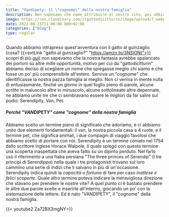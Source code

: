```yaml
---
title: "Vandipety: il \"cognome\" della nostra famiglia"
description: Non sapevamo che nome attribuire al nostro sito, poi abbiamo giocato con le parole ed è nata la magia.
image: https://res.cloudinary.com/ilgattodicitturin/image/upload/f_webp,q_auto:good,w_800,c_scale,dpr_auto/v1660666366/Articoli/IMG_9993_msunds.jpg
date: 2022-08-15T11:00:00.000+02:00
categories: ["Blog"]
type: regular
---
```


Quando abbiamo intrapreso quest'avventura con il gatto al guinzaglio (cosa? {{<extLink "gatto al guinzaglio?" "https://amzn.to/3NSlONt">}} scopri di più [qui](/blog/gatto-al-guinzaglio-i-nostri-consigli-per-vivere-fantastiche-avventure/)) non sapevamo che la nostra fantasia avrebbe spalancato dei portoni su altre mille opportunità, motivo per cui da "gattodicitturin" abbiamo deciso di scegliere un nome che spiegasse meglio chi siamo e che fosse un po' più comprensibile all'estero. Serviva un "cognome" che identificasse la nostra pazza famiglia al meglio. Non ci veniva in mente nulla di entusiasmante, finché un giorno in quel foglio pieno di parole, alcune scritte in maiuscolo altre in minuscolo, alcune sottolineate altre depennate, ne abbiamo unite tre che ci sembravano essere le migliori da far salire sul podio: Serendipity, Van, Pet.

##### Perché "VANDIPETY" come "cognome" della nostra famiglia
Abbiamo scelto un termine pieno di significato che adoriamo, e ci abbiamo unito due elementi fondamentali: il van, la nostra piccola casa a 4 ruote, e il termine pet, che significa animali, i due compagni di viaggio favolosi che abbiamo scelto di portare con noi. 
Serendipity è un termine coniato nel 1754 dallo scrittore inglese Horace Walpole, il quale spiegò con questo termine una scoperta inaspettata che aveva fatto su un dipinto perduto. Nel farlo usò il riferimento a una fiaba persiana "The three princes of Serendip" (I tre principi di Serendippo) nella quale i tre protagonisti trovano sul loro cammino una serie di indizi che li salvano in più di un'occasione.
Serendipity indica quindi la _capacità o fortuna_ di fare per caso _inattese e felici scoperte_.
Quale altro termine poteva indicare la meravigliosa direzione che stavano per prendere le nostre vite?
A quel punto ci è bastato prendere le altre due parole scelte e inserirle all'interno, giocando un po' con la sistemazione delle lettere. 
Ed è nato "VANDIPETY", il "cognome" della nostra famiglia.

{{< youtube2 Za72BX3mgNY>}}